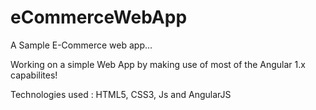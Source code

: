 # eCommerceWebApp
A Sample E-Commerce web app...

Working on a simple Web App by making use of most of the Angular 1.x capabilites!

Technologies used : HTML5, CSS3, Js and AngularJS
